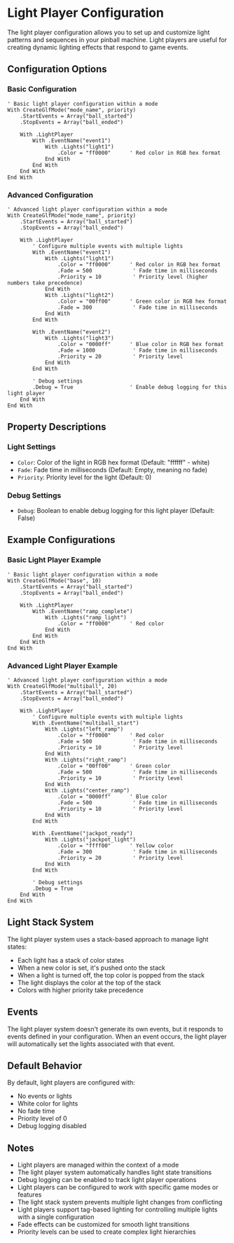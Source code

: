 # Light Player Configuration

The light player configuration allows you to set up and customize light patterns and sequences in your pinball machine. Light players are useful for creating dynamic lighting effects that respond to game events.

## Configuration Options

### Basic Configuration
```vbscript
' Basic light player configuration within a mode
With CreateGlfMode("mode_name", priority)
    .StartEvents = Array("ball_started")
    .StopEvents = Array("ball_ended")
    
    With .LightPlayer
        With .EventName("event1")
            With .Lights("light1")
                .Color = "ff0000"      ' Red color in RGB hex format
            End With
        End With
    End With
End With
```

### Advanced Configuration
```vbscript
' Advanced light player configuration within a mode
With CreateGlfMode("mode_name", priority)
    .StartEvents = Array("ball_started")
    .StopEvents = Array("ball_ended")
    
    With .LightPlayer
        ' Configure multiple events with multiple lights
        With .EventName("event1")
            With .Lights("light1")
                .Color = "ff0000"      ' Red color in RGB hex format
                .Fade = 500             ' Fade time in milliseconds
                .Priority = 10          ' Priority level (higher numbers take precedence)
            End With
            With .Lights("light2")
                .Color = "00ff00"      ' Green color in RGB hex format
                .Fade = 300             ' Fade time in milliseconds
            End With
        End With
        
        With .EventName("event2")
            With .Lights("light3")
                .Color = "0000ff"      ' Blue color in RGB hex format
                .Fade = 1000            ' Fade time in milliseconds
                .Priority = 20          ' Priority level
            End With
        End With
        
        ' Debug settings
        .Debug = True                  ' Enable debug logging for this light player
    End With
End With
```

## Property Descriptions

### Light Settings
- `Color`: Color of the light in RGB hex format (Default: "ffffff" - white)
- `Fade`: Fade time in milliseconds (Default: Empty, meaning no fade)
- `Priority`: Priority level for the light (Default: 0)

### Debug Settings
- `Debug`: Boolean to enable debug logging for this light player (Default: False)

## Example Configurations

### Basic Light Player Example
```vbscript
' Basic light player configuration within a mode
With CreateGlfMode("base", 10)
    .StartEvents = Array("ball_started")
    .StopEvents = Array("ball_ended")
    
    With .LightPlayer
        With .EventName("ramp_complete")
            With .Lights("ramp_light")
                .Color = "ff0000"      ' Red color
            End With
        End With
    End With
End With
```

### Advanced Light Player Example
```vbscript
' Advanced light player configuration within a mode
With CreateGlfMode("multiball", 20)
    .StartEvents = Array("ball_started")
    .StopEvents = Array("ball_ended")
    
    With .LightPlayer
        ' Configure multiple events with multiple lights
        With .EventName("multiball_start")
            With .Lights("left_ramp")
                .Color = "ff0000"      ' Red color
                .Fade = 500             ' Fade time in milliseconds
                .Priority = 10          ' Priority level
            End With
            With .Lights("right_ramp")
                .Color = "00ff00"      ' Green color
                .Fade = 500             ' Fade time in milliseconds
                .Priority = 10          ' Priority level
            End With
            With .Lights("center_ramp")
                .Color = "0000ff"      ' Blue color
                .Fade = 500             ' Fade time in milliseconds
                .Priority = 10          ' Priority level
            End With
        End With
        
        With .EventName("jackpot_ready")
            With .Lights("jackpot_light")
                .Color = "ffff00"      ' Yellow color
                .Fade = 300             ' Fade time in milliseconds
                .Priority = 20          ' Priority level
            End With
        End With
        
        ' Debug settings
        .Debug = True
    End With
End With
```

## Light Stack System

The light player system uses a stack-based approach to manage light states:

- Each light has a stack of color states
- When a new color is set, it's pushed onto the stack
- When a light is turned off, the top color is popped from the stack
- The light displays the color at the top of the stack
- Colors with higher priority take precedence

## Events

The light player system doesn't generate its own events, but it responds to events defined in your configuration. When an event occurs, the light player will automatically set the lights associated with that event.

## Default Behavior

By default, light players are configured with:
- No events or lights
- White color for lights
- No fade time
- Priority level of 0
- Debug logging disabled

## Notes

- Light players are managed within the context of a mode
- The light player system automatically handles light state transitions
- Debug logging can be enabled to track light player operations
- Light players can be configured to work with specific game modes or features
- The light stack system prevents multiple light changes from conflicting
- Light players support tag-based lighting for controlling multiple lights with a single configuration
- Fade effects can be customized for smooth light transitions
- Priority levels can be used to create complex light hierarchies 